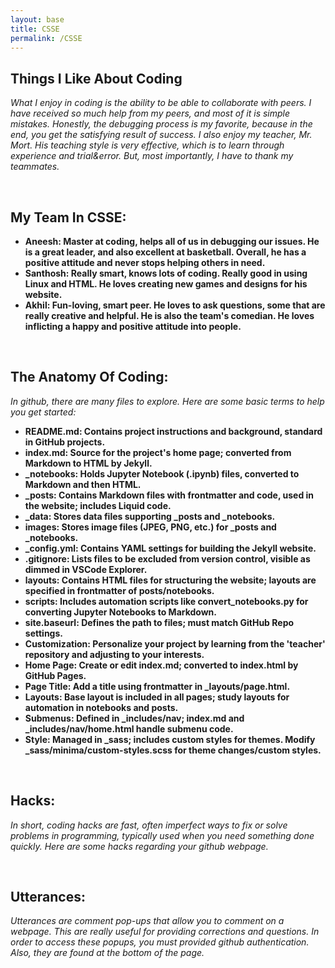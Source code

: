 ```yaml
---
layout: base
title: CSSE
permalink: /CSSE
---
```


## Things I Like About Coding
*What I enjoy in coding is the ability to be able to collaborate with peers. I have received so much help from my peers, and most of it is simple mistakes. Honestly, the debugging process is my favorite, because in the end, you get the satisfying result of success. I also enjoy my teacher, Mr. Mort. His teaching style is very effective, which is to learn through experience and trial&error. But, most importantly, I have to thank my teammates.*

<br>

## My Team In CSSE:
- __Aneesh: Master at coding, helps all of us in debugging our issues. He is a great leader, and also excellent at basketball. Overall, he has a positive attitude and never stops helping others in need.__
- __Santhosh: Really smart, knows lots of coding. Really good in using Linux and HTML. He loves creating new games and designs for his website.__
- __Akhil: Fun-loving, smart peer. He loves to ask questions, some that are really creative and helpful. He is also the team's comedian. He loves inflicting a happy and positive attitude into people.__

<br>

## The Anatomy Of Coding:
*In github, there are many files to explore. Here are some basic terms to help you get started:*
- **README.md: Contains project instructions and background, standard in GitHub projects.**
- **index.md: Source for the project's home page; converted from Markdown to HTML by Jekyll.**
- **_notebooks: Holds Jupyter Notebook (.ipynb) files, converted to Markdown and then HTML.**
- **_posts: Contains Markdown files with frontmatter and code, used in the website; includes Liquid code.**
- **_data: Stores data files supporting _posts and _notebooks.**
- **images: Stores image files (JPEG, PNG, etc.) for _posts and _notebooks.**
- **_config.yml: Contains YAML settings for building the Jekyll website.**
- **.gitignore: Lists files to be excluded from version control, visible as dimmed in VSCode Explorer.**
- **layouts: Contains HTML files for structuring the website; layouts are specified in frontmatter of posts/notebooks.**
- **scripts: Includes automation scripts like convert_notebooks.py for converting Jupyter Notebooks to Markdown.**
- **site.baseurl: Defines the path to files; must match GitHub Repo settings.**
- **Customization: Personalize your project by learning from the 'teacher' repository and adjusting to your interests.**
- **Home Page: Create or edit index.md; converted to index.html by GitHub Pages.**
- **Page Title: Add a title using frontmatter in _layouts/page.html.**
- **Layouts: Base layout is included in all pages; study layouts for automation in notebooks and posts.**
- **Submenus: Defined in _includes/nav; index.md and _includes/nav/home.html handle submenu code.**
- **Style: Managed in _sass; includes custom styles for themes. Modify _sass/minima/custom-styles.scss for theme     changes/custom styles.**

<br>

## Hacks: 
*In short, coding hacks are fast, often imperfect ways to fix or solve problems in programming, typically used when you need something done quickly. Here are some hacks regarding your github webpage.*

<br>

## Utterances:
*Utterances are comment pop-ups that allow you to comment on a webpage. This are really useful for providing corrections and questions. In order to access these popups, you must provided github authentication. Also, they are found at the bottom of the page.*


<!-- from https://github.com/utterance/utterances -->
<script src="https://utteranc.es/client.js"
        repo="{{ site.github_username }}/{{ site.github_repo | default: site.baseurl | remove: "/" }}"
        issue-term="title"
        label="blogpost-comment"
        theme="github-light"
        crossorigin="anonymous"
        async>
</script>



